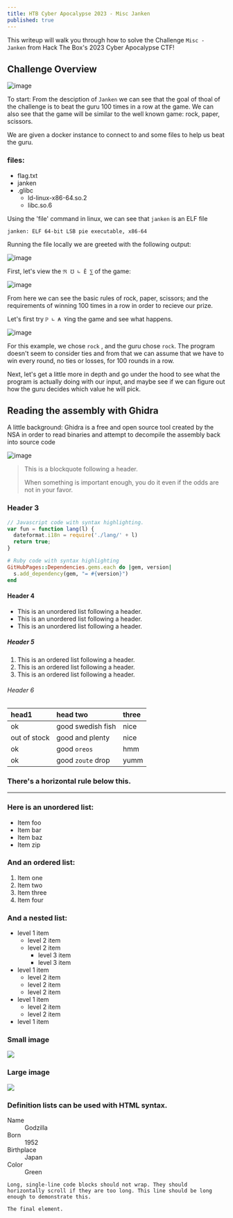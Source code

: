 ```yaml
---
title: HTB Cyber Apocalypse 2023 - Misc Janken
published: true
---
```


This writeup will walk you through how to solve the Challenge `Misc - Janken` from Hack The Box's 2023 Cyber Apocalypse CTF!

## [](#header-1)Challenge Overview

![image](https://user-images.githubusercontent.com/101006959/227324103-28c7da9a-7d2b-426f-87db-4db5e314800a.png)

To start: From the desciption of `Janken` we can see that the goal of thoal of the challenge is to beat the guru 100 times in a row at the game.
We can also see that the game will be similar to the well known game: rock, paper, scissors.

We are given a docker instance to connect to and some files to help us beat the guru.

### [](#header-3)files:

- flag.txt
- janken
- .glibc
  - ld-linux-x86-64.so.2
  - libc.so.6

Using the 'file' command in linux, we can see that `janken` is an ELF file

```
janken: ELF 64-bit LSB pie executable, x86-64
```
Running the file locally we are greeted with the following output:

![image](https://user-images.githubusercontent.com/101006959/227333440-cb79b7dc-9e11-4bc8-a08c-4f8a04a99ec9.png)

First, let's view the `ℜ ℧ ∟ Ӗ ⅀` of the game:

![image](https://user-images.githubusercontent.com/101006959/227333865-7a0d9a4d-5888-460f-a5be-c4fb232ca9f2.png)

From here we can see the basic rules of rock, paper, scissors; and the requirements of winning 100 times in a row in order to recieve our prize.

Let's first try `ℙ ∟ ₳ Ұ`ing the game and see what happens.

![image](https://user-images.githubusercontent.com/101006959/227343416-3ef090dc-c3bd-4bb1-bd84-7aceb0f2c355.png)

For this example, we chose `rock` , and the guru chose `rock`. The program doesn't seem to consider ties and from that we can assume that we have to win 
every round, no ties or losses, for 100 rounds in a row.


Next, let's get a little more in depth and go under the hood to see what the program is actually doing with our input, and maybe see if we can figure out
how the guru decides which value he will pick.

## [](#header-2)Reading the assembly with Ghidra

A little background: Ghidra is a free and open source tool created by the NSA in order to read binaries and attempt to decompile the assembly back into source code

![image](https://user-images.githubusercontent.com/101006959/227349063-2a76377c-ced7-4cd0-8a26-5734e4b5d644.png)


> This is a blockquote following a header.
>
> When something is important enough, you do it even if the odds are not in your favor.

### [](#header-3)Header 3

```js
// Javascript code with syntax highlighting.
var fun = function lang(l) {
  dateformat.i18n = require('./lang/' + l)
  return true;
}
```

```ruby
# Ruby code with syntax highlighting
GitHubPages::Dependencies.gems.each do |gem, version|
  s.add_dependency(gem, "= #{version}")
end
```

#### [](#header-4)Header 4

*   This is an unordered list following a header.
*   This is an unordered list following a header.
*   This is an unordered list following a header.

##### [](#header-5)Header 5

1.  This is an ordered list following a header.
2.  This is an ordered list following a header.
3.  This is an ordered list following a header.

###### [](#header-6)Header 6

| head1        | head two          | three |
|:-------------|:------------------|:------|
| ok           | good swedish fish | nice  |
| out of stock | good and plenty   | nice  |
| ok           | good `oreos`      | hmm   |
| ok           | good `zoute` drop | yumm  |

### There's a horizontal rule below this.

* * *

### Here is an unordered list:

*   Item foo
*   Item bar
*   Item baz
*   Item zip

### And an ordered list:

1.  Item one
1.  Item two
1.  Item three
1.  Item four

### And a nested list:

- level 1 item
  - level 2 item
  - level 2 item
    - level 3 item
    - level 3 item
- level 1 item
  - level 2 item
  - level 2 item
  - level 2 item
- level 1 item
  - level 2 item
  - level 2 item
- level 1 item

### Small image

![](https://assets-cdn.github.com/images/icons/emoji/octocat.png)

### Large image

![](https://guides.github.com/activities/hello-world/branching.png)


### Definition lists can be used with HTML syntax.

<dl>
<dt>Name</dt>
<dd>Godzilla</dd>
<dt>Born</dt>
<dd>1952</dd>
<dt>Birthplace</dt>
<dd>Japan</dd>
<dt>Color</dt>
<dd>Green</dd>
</dl>

```
Long, single-line code blocks should not wrap. They should horizontally scroll if they are too long. This line should be long enough to demonstrate this.
```

```
The final element.
```
